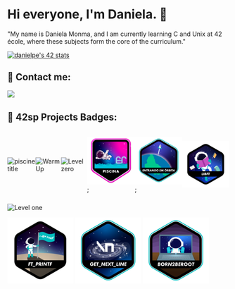 # Hi everyone, I'm Daniela. 🐥 

"My name is Daniela Monma, and I am currently learning C and Unix at 42 école, where these subjects form the core of the curriculum."

[![danielpe's 42 stats](https://badge.mediaplus.ma/starryblue/danielpe)](https://github.com/oakoudad/badge42)

## 📩 Contact me:

<div align="left" style="display: inline-block">
	<a href="https://www.linkedin.com/in/danielamonma/" target="_blank"><img src="https://img.shields.io/badge/LinkedIn-0077B5?style=for-the-badge&logo=linkedin&logoColor=white" target="_blank"></a>
</div>

## 🏅 42sp Projects Badges:

<div align="left" style="display: flex; flex-wrap: wrap; gap: 10px;">
  <div style="display: flex; align-items: center;">
<img alt="piscine title" src="https://img.shields.io/badge/School-Piscine-skyblue?style=for-the-badge&&logo=42">

<img alt="WarmUp" src="https://img.shields.io/badge/School-WarmUp-skyblue?style=for-the-badge&&logo=42">

<img alt="Level zero" src="https://img.shields.io/badge/School-Level_zero-skyblue?style=for-the-badge&&logo=42">

[![Piscine](./42%20badge/piscina.png)](https://github.com/DanielaMonma/C---Piscine);

[![WarmUp](./42%20badge/phase_onee.png)]();

[![Libft](./42%20badge/libftn.png)](https://github.com/DanielaMonma/Libft.c)
</div>

<div align="left" style="display: inline-block">
<img alt="Level one" src="https://img.shields.io/badge/School-Level one-skyblue?style=for-the-badge&&logo=42">
<div id="Level_one" style="display: inline-block; vertical-align: middle;">

[![Printf](./42%20badge/ft_printfn.png)](loading...)
[![Get next line](./42%20badge/get_next_linee.png)](loading...)
[![Born 2 be root](./42%20badge/born2beroote.png)](loading...)
</div>
</div>
<h2></h2>

